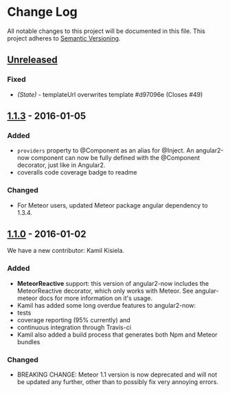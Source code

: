# Change Log

All notable changes to this project will be documented in this file. This project adheres to [Semantic Versioning](http://semver.org/).

## [Unreleased]

### Fixed

- *(State)* - templateUrl overwrites template #d97096e (Closes #49)

## [1.1.3] - 2016-01-05

### Added

- `providers` property to @Component as an alias for @Inject. An angular2-now component can now be fully defined with the @Component decorator, just like in Angular2.
- coveralls code coverage badge to readme

### Changed

- For Meteor users, updated Meteor package angular dependency to 1.3.4.

## [1.1.0] - 2016-01-02

We have a new contributor: Kamil Kisiela.

### Added

- **MeteorReactive** support: this version of angular2-now includes the MeteorReactive decorator, which only works with Meteor. See angular-meteor docs for more information on it's usage.  
- Kamil has added some long overdue features to angular2-now:
 - tests
 - coverage reporting (95% currently) and
 - continuous integration through Travis-ci
- Kamil also added a build process that generates both Npm and Meteor bundles

### Changed

- BREAKING CHANGE: Meteor 1.1 version is now deprecated and will not be updated any further, other than to possibly fix very annoying errors.

[Unreleased]: https://github.com/pbastowski/angular2-now/compare/a8e7c2a...HEAD
[1.1.3]: https://github.com/pbastowski/angular2-now/compare/v1.1.0...a8e7c2a
[1.1.0]: https://github.com/pbastowski/angular2-now/compare/689efb3...v1.1.0
